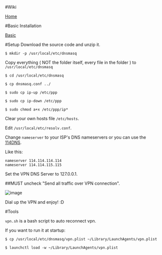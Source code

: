 #Wiki

[Home](https://github.com/xream/iGV/wiki)

#Basic Installation

[Basic](https://github.com/xream/iGV/wiki/Basic)


#Setup
Download the source code and unzip it.

	$ mkdir -p /usr/local/etc/dnsmasq

Copy everything ( NOT the folder itself, every file in the folder ) to `/usr/local/etc/dnsmasq`

	$ cd /usr/local/etc/dnsmasq

	$ cp dnsmasq.conf ../

	$ sudo cp ip-up /etc/ppp
	
	$ sudo cp ip-down /etc/ppp

	$ sudo chmod a+x /etc/ppp/ip*

Clear your own hosts file `/etc/hosts`.

Edit `/usr/local/etc/resolv.conf`.

Change `nameserver` to your ISP's DNS nameservers or you can use the [114DNS](https://www.114dns.com/).

Like this:

	nameserver 114.114.114.114
	nameserver 114.114.115.115


Set the VPN DNS Server‎ to 127.0.0.1.

##MUST uncheck "Send all traffic over VPN connection".

![image](http://ww1.sinaimg.cn/large/7112dac1gw1dqcvdux1x7j.jpg)

Dial up the VPN and enjoy! :D

#Tools 

`vpn.sh` is a bash script to auto reconnect vpn.

If you want to run it at startup:

	$ cp /usr/local/etc/dnsmasq/vpn.plist ~/Library/LaunchAgents/vpn.plist
	
	$ launchctl load -w ~/Library/LaunchAgents/vpn.plist
	
	